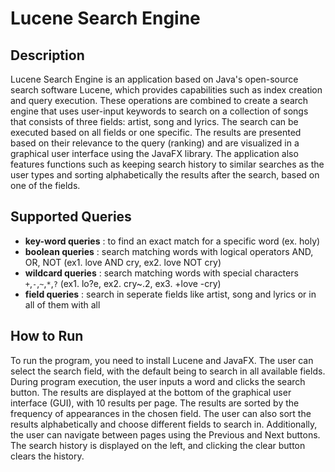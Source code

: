 # Lucene Search Engine 

## Description

Lucene Search Engine is an application based on Java's open-source search software Lucene, which provides
capabilities such as index creation and query execution. These operations are combined to create a search
engine that uses user-input keywords to search on a collection of songs that consists of three fields: artist,
song and lyrics. The search can be executed based on all fields or one specific. The results 
are presented based on their relevance to the query (ranking) and are visualized in a graphical user interface
using the JavaFX library. The application also features functions such as keeping search history to similar
searches as the user types and sorting alphabetically the results after the search, based on one of the fields.

## Supported Queries

+ **key-word queries** : to find an exact match for a specific word (ex. holy)
+ **boolean queries** : search matching words with logical operators AND, OR, NOT (ex1. love AND cry, ex2. love NOT cry)
+ **wildcard queries** : search matching words with special characters `+`,`-`,`~`,`*`,`?` (ex1. lo?e, ex2. cry~.2, ex3. +love -cry)
+ **field queries** : search in seperate fields like artist, song and lyrics or in all of them with all

## How to Run

To run the program, you need to install Lucene and JavaFX. The user can select the search field, 
with the default being to search in all available fields. During program execution, the user inputs 
a word and clicks the search button. The results are displayed at the bottom of the graphical 
user interface (GUI), with 10 results per page. The results are sorted by the frequency of appearances 
in the chosen field. The user can also sort the results alphabetically and choose different fields to
search in. Additionally, the user can navigate between pages using the Previous and Next buttons. 
The search history is displayed on the left, and clicking the clear button clears the history.
